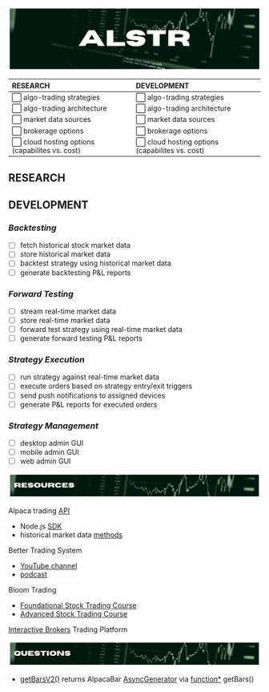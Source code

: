 ![alstr project hero](./repo_assets/readme_title.png)

<div align='center'>

| RESEARCH                                                          | DEVELOPMENT                                                       |
| :---------------------------------------------------------------- | :---------------------------------------------------------------- |
| :white_large_square: algo-trading strategies                      | :white_large_square: algo-trading strategies                      |
| :white_large_square: algo-trading architecture                    | :white_large_square: algo-trading architecture                    |
| :white_large_square: market data sources                          | :white_large_square: market data sources                          |
| :white_large_square: brokerage options                            | :white_large_square: brokerage options                            |
| :white_large_square: cloud hosting options (capabilites vs. cost) | :white_large_square: cloud hosting options (capabilites vs. cost) |

</div>

## **RESEARCH**

## **DEVELOPMENT**

### _Backtesting_

- [ ] fetch historical stock market data
- [ ] store historical market data
- [ ] backtest strategy using historical market data
- [ ] generate backtesting P&L reports

### _Forward Testing_

- [ ] stream real-time market data
- [ ] store real-time market data
- [ ] forward test strategy using real-time market data
- [ ] generate forward testing P&L reports

### _Strategy Execution_

- [ ] run strategy against real-time market data
- [ ] execute orders based on strategy entry/exit triggers
- [ ] send push notifications to assigned devices
- [ ] generate P&L reports for executed orders

### _Strategy Management_

- [ ] desktop admin GUI
- [ ] mobile admin GUI
- [ ] web admin GUI

![alstr project resources](./repo_assets/readme_resources.png)

Alpaca trading [API](https://alpaca.markets/)

- Node.js [SDK](https://github.com/alpacahq/alpaca-trade-api-js)
- historical market data [methods](https://github.com/alpacahq/alpaca-trade-api-js#data-api)

Better Trading System

- [YouTube channel]()
- [podcast]()

Bloom Trading

- [Foundational Stock Trading Course]()
- [Advanced Stock Trading Course]()

[Interactive Brokers](https://www.interactivebrokers.com/en/home.php) Trading Platform

![alstr project resources](./repo_assets/readme_questions.png)

- [getBarsV2()](https://github.com/alpacahq/alpaca-trade-api-js/blob/e323991fa6fc0e629ffc52514a009f2a9b24ce31/lib/resources/datav2/rest_v2.ts#L241) returns AlpacaBar [AsyncGenerator](https://developer.mozilla.org/en-US/docs/Web/JavaScript/Reference/Global_Objects/Generator) via [function\*](https://developer.mozilla.org/en-US/docs/Web/JavaScript/Reference/Statements/function*) getBars()

